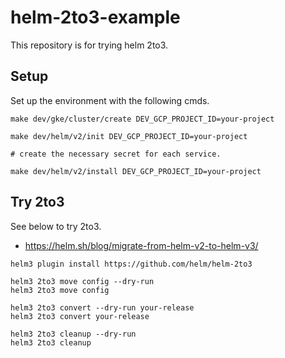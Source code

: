 # helm-2to3-example

This repository is for trying helm 2to3.

## Setup

Set up the environment with the following cmds.

```shell
make dev/gke/cluster/create DEV_GCP_PROJECT_ID=your-project

make dev/helm/v2/init DEV_GCP_PROJECT_ID=your-project

# create the necessary secret for each service.

make dev/helm/v2/install DEV_GCP_PROJECT_ID=your-project
```

## Try 2to3

See below to try 2to3.

- https://helm.sh/blog/migrate-from-helm-v2-to-helm-v3/

```shell
helm3 plugin install https://github.com/helm/helm-2to3

helm3 2to3 move config --dry-run
helm3 2to3 move config

helm3 2to3 convert --dry-run your-release
helm3 2to3 convert your-release

helm3 2to3 cleanup --dry-run
helm3 2to3 cleanup
```